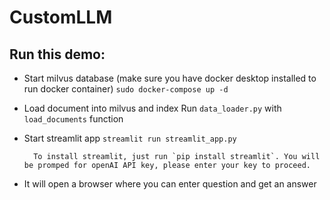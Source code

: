 # CustomLLM

## Run this demo:

- Start milvus database (make sure you have docker desktop installed to run docker container)
`sudo docker-compose up -d`

- Load document into milvus and index
Run `data_loader.py` with `load_documents` function

- Start streamlit app
`streamlit run streamlit_app.py`

        To install streamlit, just run `pip install streamlit`. You will be promped for openAI API key, please enter your key to proceed.

- It will open a browser where you can enter question and get an answer